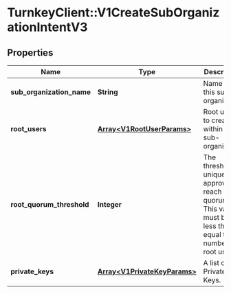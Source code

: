 # TurnkeyClient::V1CreateSubOrganizationIntentV3

## Properties
Name | Type | Description | Notes
------------ | ------------- | ------------- | -------------
**sub_organization_name** | **String** | Name for this sub-organization | 
**root_users** | [**Array&lt;V1RootUserParams&gt;**](V1RootUserParams.md) | Root users to create within this sub-organization | 
**root_quorum_threshold** | **Integer** | The threshold of unique approvals to reach root quorum. This value must be less than or equal to the number of root users | 
**private_keys** | [**Array&lt;V1PrivateKeyParams&gt;**](V1PrivateKeyParams.md) | A list of Private Keys. | 


